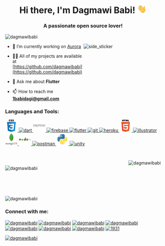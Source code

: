 ### <h1 align="center">Hi there, I'm Dagmawi Babi! <img src="https://raw.githubusercontent.com/ABSphreak/ABSphreak/master/gifs/Hi.gif" width="30px"> </h1>

<h3 align="center">A passionate open source lover!</h3>

<p align="left"> <img src="https://komarev.com/ghpvc/?username=dagmawibabi&label=Profile%20views&color=0e75b6&style=flat" alt="dagmawibabi" /> </p>


<img align="right" width=250px height=200px alt="side_sticker" src="https://media.giphy.com/media/TEnXkcsHrP4YedChhA/giphy.gif" />

- 🔭 I’m currently working on [Aurora](https://github.com/dagmawibabi/New-Social)

- 👨‍💻 All of my projects are available at [https://github.com/dagmawibabi](https://github.com/dagmawibabi)

- 💬 Ask me about **Flutter**

- 📫 How to reach me **1babidagi@gmail.com**


<h3 align="left">Languages and Tools:</h3>
<p align="left"> <a href="https://www.w3schools.com/css/" target="_blank" rel="noreferrer"> <img src="https://raw.githubusercontent.com/devicons/devicon/master/icons/css3/css3-original-wordmark.svg" alt="css3" width="40" height="40"/> </a> <a href="https://dart.dev" target="_blank" rel="noreferrer"> <img src="https://www.vectorlogo.zone/logos/dartlang/dartlang-icon.svg" alt="dart" width="40" height="40"/> </a> <a href="https://expressjs.com" target="_blank" rel="noreferrer"> <img src="https://raw.githubusercontent.com/devicons/devicon/master/icons/express/express-original-wordmark.svg" alt="express" width="40" height="40"/> </a> <a href="https://firebase.google.com/" target="_blank" rel="noreferrer"> <img src="https://www.vectorlogo.zone/logos/firebase/firebase-icon.svg" alt="firebase" width="40" height="40"/> </a> <a href="https://flutter.dev" target="_blank" rel="noreferrer"> <img src="https://www.vectorlogo.zone/logos/flutterio/flutterio-icon.svg" alt="flutter" width="40" height="40"/> </a> <a href="https://git-scm.com/" target="_blank" rel="noreferrer"> <img src="https://www.vectorlogo.zone/logos/git-scm/git-scm-icon.svg" alt="git" width="40" height="40"/> </a> <a href="https://heroku.com" target="_blank" rel="noreferrer"> <img src="https://www.vectorlogo.zone/logos/heroku/heroku-icon.svg" alt="heroku" width="40" height="40"/> </a> <a href="https://www.w3.org/html/" target="_blank" rel="noreferrer"> <img src="https://raw.githubusercontent.com/devicons/devicon/master/icons/html5/html5-original-wordmark.svg" alt="html5" width="40" height="40"/> </a> <a href="https://www.adobe.com/in/products/illustrator.html" target="_blank" rel="noreferrer"> <img src="https://www.vectorlogo.zone/logos/adobe_illustrator/adobe_illustrator-icon.svg" alt="illustrator" width="40" height="40"/> </a> <a href="https://www.mongodb.com/" target="_blank" rel="noreferrer"> <img src="https://raw.githubusercontent.com/devicons/devicon/master/icons/mongodb/mongodb-original-wordmark.svg" alt="mongodb" width="40" height="40"/> </a> <a href="https://nodejs.org" target="_blank" rel="noreferrer"> <img src="https://raw.githubusercontent.com/devicons/devicon/master/icons/nodejs/nodejs-original-wordmark.svg" alt="nodejs" width="40" height="40"/> </a> <a href="https://postman.com" target="_blank" rel="noreferrer"> <img src="https://www.vectorlogo.zone/logos/getpostman/getpostman-icon.svg" alt="postman" width="40" height="40"/> </a> <a href="https://www.python.org" target="_blank" rel="noreferrer"> <img src="https://raw.githubusercontent.com/devicons/devicon/master/icons/python/python-original.svg" alt="python" width="40" height="40"/> </a> <a href="https://unity.com/" target="_blank" rel="noreferrer"> <img src="https://www.vectorlogo.zone/logos/unity3d/unity3d-icon.svg" alt="unity" width="40" height="40"/> </a> </p>

<br>

<p><img align="right" src="https://github-readme-stats.vercel.app/api/top-langs?username=dagmawibabi&show_icons=true&theme=radical&locale=en&layout=compact" alt="dagmawibabi" /></p>
<p>&nbsp;<img align="left" width=450px src="https://github-readme-stats.vercel.app/api?username=dagmawibabi&show_icons=true&theme=radical&locale=en" alt="dagmawibabi" /></p>

<br><br>
<br><br>

<p><img align="center" src="https://github-readme-streak-stats.herokuapp.com/?user=dagmawibabi&" alt="dagmawibabi" /></p>

<h3 align="left">Connect with me:</h3>
<p align="left">
<a href="https://dev.to/dagmawibabi" target="blank"><img align="center" src="https://raw.githubusercontent.com/rahuldkjain/github-profile-readme-generator/master/src/images/icons/Social/devto.svg" alt="dagmawibabi" height="30" width="40" /></a>
<a href="https://twitter.com/dagmawibabi" target="blank"><img align="center" src="https://raw.githubusercontent.com/rahuldkjain/github-profile-readme-generator/master/src/images/icons/Social/twitter.svg" alt="dagmawibabi" height="30" width="40" /></a>
<a href="https://linkedin.com/in/dagmawibabi" target="blank"><img align="center" src="https://raw.githubusercontent.com/rahuldkjain/github-profile-readme-generator/master/src/images/icons/Social/linked-in-alt.svg" alt="dagmawibabi" height="30" width="40" /></a>
<a href="https://fb.com/dagmawibabi" target="blank"><img align="center" src="https://raw.githubusercontent.com/rahuldkjain/github-profile-readme-generator/master/src/images/icons/Social/facebook.svg" alt="dagmawibabi" height="30" width="40" /></a>
<a href="https://instagram.com/dagmawibabi" target="blank"><img align="center" src="https://raw.githubusercontent.com/rahuldkjain/github-profile-readme-generator/master/src/images/icons/Social/instagram.svg" alt="dagmawibabi" height="30" width="40" /></a>
<a href="https://dribbble.com/dagmawibabi" target="blank"><img align="center" src="https://raw.githubusercontent.com/rahuldkjain/github-profile-readme-generator/master/src/images/icons/Social/dribbble.svg" alt="dagmawibabi" height="30" width="40" /></a>
<a href="https://www.behance.net/dagmawibabi" target="blank"><img align="center" src="https://raw.githubusercontent.com/rahuldkjain/github-profile-readme-generator/master/src/images/icons/Social/behance.svg" alt="dagmawibabi" height="30" width="40" /></a>
<a href="https://discord.gg/1931" target="blank"><img align="center" src="https://raw.githubusercontent.com/rahuldkjain/github-profile-readme-generator/master/src/images/icons/Social/discord.svg" alt="1931" height="30" width="40" /></a>
</p>
<p align="left"> <a href="https://twitter.com/dagmawibabi" target="blank"><img src="https://img.shields.io/twitter/follow/dagmawibabi?logo=twitter&style=for-the-badge" alt="dagmawibabi" /></a> </p>





<!--
<img align="right" width=250px height=300px alt="side_sticker" src="https://media.giphy.com/media/TEnXkcsHrP4YedChhA/giphy.gif" />

### Hi there, I'm Dagmawi Babi! <img src="https://raw.githubusercontent.com/ABSphreak/ABSphreak/master/gifs/Hi.gif" width="30px">


Number of people who have visited my prifile: ![](https://visitor-badge.glitch.me/badge?page_id=dagmawibabi&left_color=black&right_color=black)


[![My GitHub stats](https://github-readme-stats.vercel.app/api?username=dagmawibabi&show_icons=true&theme=radical)](https://github.com/anuraghazra/github-readme-stats)


**dagmawibabi/dagmawibabi** is a ✨ _special_ ✨ repository because its `README.md` (this file) appears on your GitHub profile.

Here are some ideas to get you started:

- 🔭 I’m currently working on ...
- 🌱 I’m currently learning ...
- 👯 I’m looking to collaborate on ...
- 🤔 I’m looking for help with ...
- 💬 Ask me about ...
- 📫 How to reach me: ...
- 😄 Pronouns: ...
- ⚡ Fun fact: ...
-->
